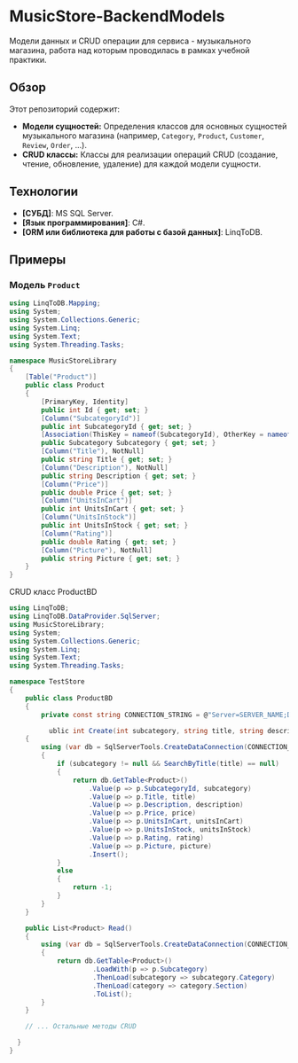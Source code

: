 # MusicStore-BackendModels

Модели данных и CRUD операции для сервиса - музыкального магазина, работа над которым проводилась в рамках учебной практики.

## Обзор

Этот репозиторий содержит:

* **Модели сущностей:** Определения классов для основных сущностей музыкального магазина (например, `Category`, `Product`, `Customer`, `Review`, `Order`, ...).
* **CRUD классы:**  Классы для реализации операций CRUD (создание, чтение, обновление, удаление) для каждой модели сущности.

##  Технологии

* **[СУБД]**:  MS SQL Server.
* **[Язык программирования]**:  C#.
* **[ORM или библиотека для работы с базой данных]**:  LinqToDB.

##  Примеры

###  Модель  `Product`
```csharp
using LinqToDB.Mapping;
using System;
using System.Collections.Generic;
using System.Linq;
using System.Text;
using System.Threading.Tasks;

namespace MusicStoreLibrary
{
    [Table("Product")]
    public class Product
    {
        [PrimaryKey, Identity]
        public int Id { get; set; }
        [Column("SubcategoryId")]
        public int SubcategoryId { get; set; }        
        [Association(ThisKey = nameof(SubcategoryId), OtherKey = nameof(Subcategory.Id))]
        public Subcategory Subcategory { get; set; }
        [Column("Title"), NotNull]
        public string Title { get; set; }
        [Column("Description"), NotNull]
        public string Description { get; set; }
        [Column("Price")]
        public double Price { get; set; }
        [Column("UnitsInCart")]
        public int UnitsInCart { get; set; }
        [Column("UnitsInStock")]
        public int UnitsInStock { get; set; }
        [Column("Rating")]
        public double Rating { get; set; }
        [Column("Picture"), NotNull]
        public string Picture { get; set; }
    }
}
```


CRUD класс ProductBD
```csharp      
using LinqToDB;
using LinqToDB.DataProvider.SqlServer;
using MusicStoreLibrary;
using System;
using System.Collections.Generic;
using System.Linq;
using System.Text;
using System.Threading.Tasks;

namespace TestStore
{
    public class ProductBD
    {
        private const string CONNECTION_STRING = @"Server=SERVER_NAME;DataBase=DATABASE_NAME;Trusted_Connection=True;";

          ublic int Create(int subcategory, string title, string description, double price, int unitsInCart, int unitsInStock, double rating, string picture)
    {
        using (var db = SqlServerTools.CreateDataConnection(CONNECTION_STRING))
        {                
            if (subcategory != null && SearchByTitle(title) == null)
            {
                return db.GetTable<Product>()
                    .Value(p => p.SubcategoryId, subcategory)
                    .Value(p => p.Title, title)
                    .Value(p => p.Description, description)
                    .Value(p => p.Price, price)
                    .Value(p => p.UnitsInCart, unitsInCart)
                    .Value(p => p.UnitsInStock, unitsInStock)
                    .Value(p => p.Rating, rating)
                    .Value(p => p.Picture, picture)
                    .Insert();
            }
            else
            {
                return -1;
            }
        }
    }

    public List<Product> Read()
    {
        using (var db = SqlServerTools.CreateDataConnection(CONNECTION_STRING))
        {
            return db.GetTable<Product>()
                     .LoadWith(p => p.Subcategory)
                     .ThenLoad(subcategory => subcategory.Category)
                     .ThenLoad(category => category.Section)
                     .ToList();
        }
    }

    // ... Остальные методы CRUD 

  }
}
```   
    
